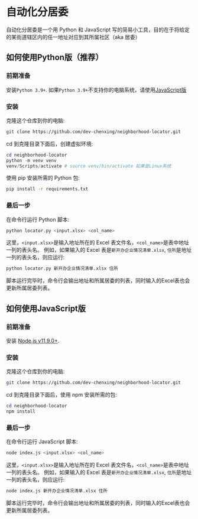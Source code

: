 # 自动化分居委

自动化分居委是一个用 Python 和 JavaScript 写的简易小工具，目的在于将给定的某街道辖区内的任一地址对应到其所属社区（aka 居委）

## 如何使用Python版（推荐）

### 前期准备

安装`Python 3.9+`. 如果`Python 3.9+`不支持你的电脑系统，请使用[JavaScript版](#如何使用javascript版)

### 安装

克隆这个仓库到你的电脑:

```bash
git clone https://github.com/dev-chenxing/neighborhood-locator.git
```

cd 到克隆目录下面后，创建虚拟环境:

```powershell
cd neighborhood-locator
python -m venv venv
venv/Scripts/activate # source venv/bin/activate 如果是Linux系统
```

使用 pip 安装所需的 Python 包:

```bash
pip install -r requirements.txt
```

### 最后一步

在命令行运行 Python 脚本:

```bash
python locator.py <input.xlsx> <col_name>
```

这里，`<input.xlsx>`是输入地址所在的 Excel 表文件名，`<col_name>`是表中地址一列的表头名。
例如，如果输入的 Excel 表是`新开办企业情况清单.xlsx`, `住所`是地址一列的表头名，则应运行:

```bash
python locator.py 新开办企业情况清单.xlsx 住所
```

脚本运行完毕时，命令行会输出地址和所属居委的列表，同时输入的Excel表也会更新所属居委列表。

## 如何使用JavaScript版

### 前期准备

安装 [Node.js v11.9.0+](https://nodejs.org/en/download).

### 安装

克隆这个仓库到你的电脑:

```bash
git clone https://github.com/dev-chenxing/neighborhood-locator.git
```

cd 到克隆目录下面后，使用 npm 安装所需的包:

```powershell
cd neighborhood-locator
npm install
```

### 最后一步

在命令行运行 JavaScript 脚本:

```bash
node index.js <input.xlsx> <col_name>
```

这里，`<input.xlsx>`是输入地址所在的 Excel 表文件名，`<col_name>`是表中地址一列的表头名。
例如，如果输入的 Excel 表是`新开办企业情况清单.xlsx`, `住所`是地址一列的表头名，则应运行:

```bash
node index.js 新开办企业情况清单.xlsx 住所
```

脚本运行完毕时，命令行会输出地址和所属居委的列表，同时输入的Excel表也会更新所属居委列表。
